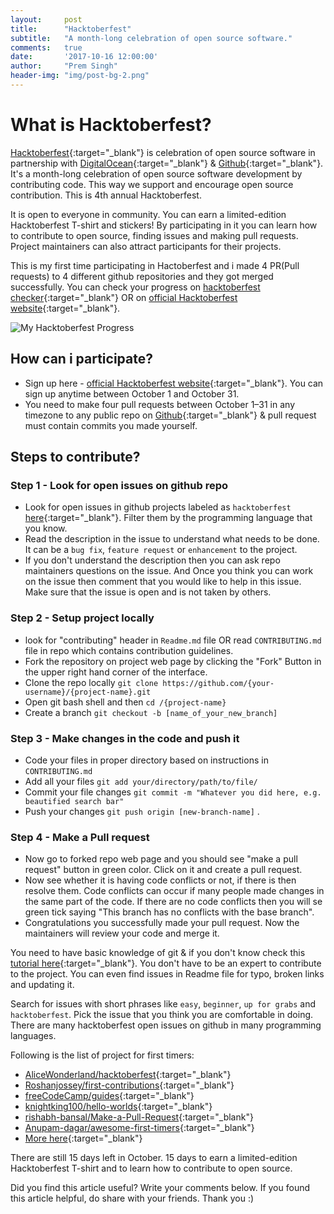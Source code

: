 ```yaml
---
layout:     post
title:      "Hacktoberfest"
subtitle:   "A month-long celebration of open source software."
comments:   true
date:       '2017-10-16 12:00:00'
author:     "Prem Singh"
header-img: "img/post-bg-2.png"
---
```


# What is Hacktoberfest?
[Hacktoberfest](https://hacktoberfest.digitalocean.com/){:target="_blank"} is celebration of open source software in partnership with [DigitalOcean](https://www.digitalocean.com){:target="_blank"} & [Github](https://github.com/){:target="_blank"}.
It's a month-long celebration of open source software development by contributing code. This way we support and encourage open source contribution. This is 4th annual Hacktoberfest.

It is open to everyone in community. You can earn a limited-edition Hacktoberfest T-shirt and stickers! By participating in it you can learn how to contribute to open source, finding issues and making pull requests. Project maintainers can also attract participants for their projects.

This is my first time participating in Hactoberfest and i made 4 PR(Pull requests) to 4 different github repositories and they got merged successfully. You can check your progress on [hacktoberfest checker](https://hacktoberfestchecker.herokuapp.com/){:target="_blank"} OR on [official Hacktoberfest website](https://hacktoberfest.digitalocean.com/){:target="_blank"}.

<img src="{{ site.baseurl }}/img/post-hacktoberfest-progress-prem.jpg" alt="My Hacktoberfest Progress" />

## How can i participate?
* Sign up here - [official Hacktoberfest website](https://hacktoberfest.digitalocean.com/){:target="_blank"}. You can sign up anytime between October 1 and October 31.
* You need to make four pull requests between October 1–31 in any timezone to any public repo on [Github](https://github.com/){:target="_blank"} & pull request must contain commits you made yourself.

## Steps to contribute?

### Step 1 - Look for open issues on github repo
* Look for open issues in github projects labeled as ```hacktoberfest``` [here](https://github.com/search?q=label:hacktoberfest+state:open+type:issue){:target="_blank"}. Filter them by the programming language that you know.
* Read the description in the issue to understand what needs to be done. It can be a ```bug fix```, ```feature request``` or ```enhancement``` to the project.
* If you don't understand the description then you can ask repo maintainers questions on the issue. And Once you think you can work on the issue then comment that you would like to help in this issue. Make sure that the issue is open and is not taken by others.

### Step 2 - Setup project locally
* look for "contributing" header in ```Readme.md``` file OR read ```CONTRIBUTING.md``` file in repo which contains contribution guidelines.
* Fork the repository on project web page by clicking the "Fork" Button in the upper right hand corner of the interface.
* Clone the repo locally ```git clone https://github.com/{your-username}/{project-name}.git```
* Open git bash shell and then ```cd /{project-name}```
* Create a branch ```git checkout -b [name_of_your_new_branch]```

### Step 3 - Make changes in the code and push it
* Code your files in proper directory based on instructions in ```CONTRIBUTING.md```
* Add all your files ```git add your/directory/path/to/file/```
* Commit your file changes ```git commit -m "Whatever you did here, e.g. beautified search bar"```
* Push your changes ```git push origin [new-branch-name]``` .

### Step 4 - Make a Pull request
* Now go to forked repo web page and you should see "make a pull request" button in green color. Click on it and create a pull request.
* Now see whether it is having code conflicts or not, if there is then resolve them. Code conflicts can occur if many people made changes in the same part of the code. If there are no code conflicts then you will se green tick saying "This branch has no conflicts with the base branch".
* Congratulations you successfully made your pull request. Now the maintainers will review your code and merge it.

You need to have basic knowledge of git & if you don't know check this [tutorial here](https://try.github.io){:target="_blank"}.
You don't have to be an expert to contribute to the project. You can even find issues in Readme file for typo, broken links and updating it.

Search for issues with short phrases like ```easy```, ```beginner```, ```up for grabs``` and ```hacktoberfest```.
Pick the issue that you think you are comfortable in doing. There are many hacktoberfest open issues on github in many programming languages.

Following is the list of project for first timers:
* [AliceWonderland/hacktoberfest](https://github.com/AliceWonderland/hacktoberfest){:target="_blank"}
* [Roshanjossey/first-contributions](https://github.com/Roshanjossey/first-contributions){:target="_blank"}
* [freeCodeCamp/guides](https://github.com/freeCodeCamp/guides){:target="_blank"}
* [knightking100/hello-worlds](https://github.com/knightking100/hello-worlds){:target="_blank"}
* [rishabh-bansal/Make-a-Pull-Request](https://github.com/rishabh-bansal/Make-a-Pull-Request){:target="_blank"}
* [Anupam-dagar/awesome-first-timers](https://github.com/Anupam-dagar/awesome-first-timers){:target="_blank"}
* [More here](https://github.com/search?q=label:hacktoberfest+state:open+type:issue){:target="_blank"}

There are still 15 days left in October. 15 days to earn a limited-edition Hacktoberfest T-shirt and to learn how to contribute to open source.

Did you find this article useful? Write your comments below.
If you found this article helpful, do share with your friends. Thank you :)
